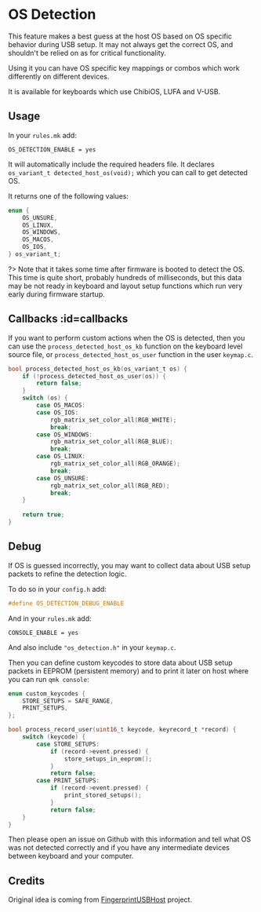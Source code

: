 # OS Detection

This feature makes a best guess at the host OS based on OS specific behavior during USB setup.  It may not always get the correct OS, and shouldn't be relied on as for critical functionality.

Using it you can have OS specific key mappings or combos which work differently on different devices.

It is available for keyboards which use ChibiOS, LUFA and V-USB.

## Usage

In your `rules.mk` add:

```make
OS_DETECTION_ENABLE = yes
```

It will automatically include the required headers file.
It declares `os_variant_t detected_host_os(void);` which you can call to get detected OS.

It returns one of the following values:

```c
enum {
    OS_UNSURE,
    OS_LINUX,
    OS_WINDOWS,
    OS_MACOS,
    OS_IOS,
} os_variant_t;
```

?> Note that it takes some time after firmware is booted to detect the OS.
This time is quite short, probably hundreds of milliseconds, but this data may be not ready in keyboard and layout setup functions which run very early during firmware startup.

## Callbacks :id=callbacks

If you want to perform custom actions when the OS is detected, then you can use the `process_detected_host_os_kb` function on the keyboard level source file, or `process_detected_host_os_user` function in the user `keymap.c`.

```c
bool process_detected_host_os_kb(os_variant_t os) {
    if (!process_detected_host_os_user(os)) {
        return false;
    }
    switch (os) {
        case OS_MACOS:
        case OS_IOS:
            rgb_matrix_set_color_all(RGB_WHITE);
            break;
        case OS_WINDOWS:
            rgb_matrix_set_color_all(RGB_BLUE);
            break;
        case OS_LINUX:
            rgb_matrix_set_color_all(RGB_ORANGE);
            break;
        case OS_UNSURE:
            rgb_matrix_set_color_all(RGB_RED);
            break;
    }
    
    return true;
}
```

## Debug

If OS is guessed incorrectly, you may want to collect data about USB setup packets to refine the detection logic.

To do so in your `config.h` add:

```c
#define OS_DETECTION_DEBUG_ENABLE
```

And in your `rules.mk` add:

```make
CONSOLE_ENABLE = yes
```

And also include `"os_detection.h"` in your `keymap.c`.

Then you can define custom keycodes to store data about USB setup packets in EEPROM (persistent memory) and to print it later on host where you can run `qmk console`:

```c
enum custom_keycodes {
    STORE_SETUPS = SAFE_RANGE,
    PRINT_SETUPS,
};

bool process_record_user(uint16_t keycode, keyrecord_t *record) {
    switch (keycode) {
        case STORE_SETUPS:
            if (record->event.pressed) {
                store_setups_in_eeprom();
            }
            return false;
        case PRINT_SETUPS:
            if (record->event.pressed) {
                print_stored_setups();
            }
            return false;
    }
}
```

Then please open an issue on Github with this information and tell what OS was not detected correctly and if you have any intermediate devices between keyboard and your computer.


## Credits

Original idea is coming from [FingerprintUSBHost](https://github.com/keyboardio/FingerprintUSBHost) project.
